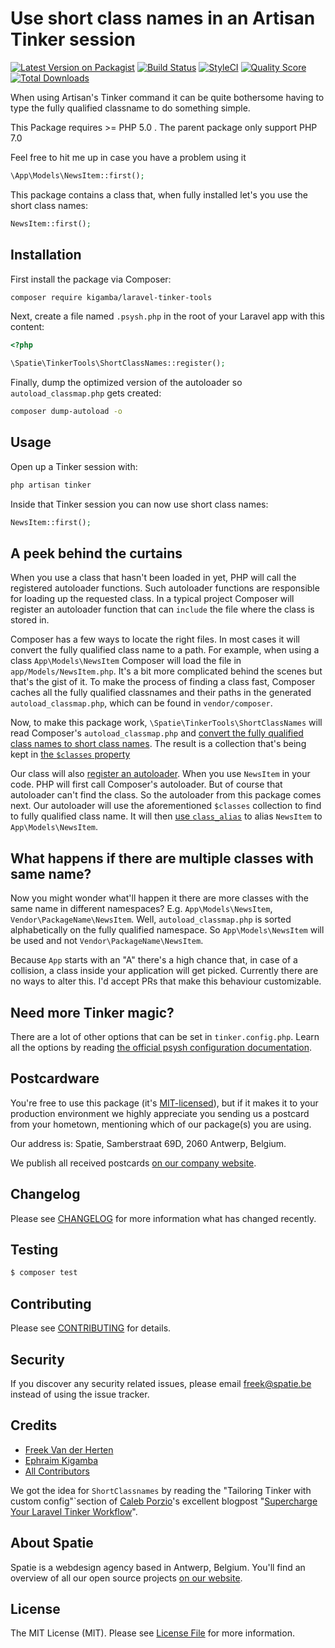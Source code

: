 # Use short class names in an Artisan Tinker session

[![Latest Version on Packagist](https://img.shields.io/packagist/v/spatie/laravel-tinker-tools.svg?style=flat-square)](https://packagist.org/packages/spatie/laravel-tinker-tools)
[![Build Status](https://img.shields.io/travis/spatie/laravel-tinker-tools/master.svg?style=flat-square)](https://travis-ci.org/spatie/laravel-tinker-tools)
[![StyleCI](https://styleci.io/repos/91980495/shield?branch=master)](https://styleci.io/repos/91980495)
[![Quality Score](https://img.shields.io/scrutinizer/g/spatie/laravel-tinker-tools.svg?style=flat-square)](https://scrutinizer-ci.com/g/spatie/laravel-tinker-tools)
[![Total Downloads](https://img.shields.io/packagist/dt/spatie/laravel-tinker-tools.svg?style=flat-square)](https://packagist.org/packages/spatie/laravel-tinker-tools)

When using Artisan's Tinker command it can be quite bothersome having to type the fully qualified classname to do something simple.

This Package requires >= PHP 5.0 . The parent package only support PHP 7.0

Feel free to hit me up in case you have a problem using it


```php
\App\Models\NewsItem::first();
```

This package contains a class that, when fully installed let's you use the short class names:

```php
NewsItem::first();
```

## Installation

First install the package via Composer:

``` bash
composer require kigamba/laravel-tinker-tools
```

Next, create a file named `.psysh.php` in the root of your Laravel app with this content:

```php
<?php

\Spatie\TinkerTools\ShortClassNames::register();
```

Finally, dump the optimized version of the autoloader so `autoload_classmap.php` gets created:

```bash
composer dump-autoload -o
```

## Usage

Open up a Tinker session with:

```bash
php artisan tinker
```

Inside that Tinker session you can now use short class names:

```php
NewsItem::first();
```

## A peek behind the curtains

When you use a class that hasn't been loaded in yet, PHP will call the registered autoloader functions. Such autoloader functions are responsible for loading up the requested class. In a typical project Composer will register an autoloader function that can `include` the file where the class is stored in.

Composer has a few ways to locate the right files. In most cases it will convert the fully qualified class name to a path. For example, when using a class `App\Models\NewsItem` Composer will load the file in `app/Models/NewsItem.php`. It's a bit more complicated behind the scenes but that's the gist of it. To make the process of finding a class fast, Composer caches all the fully qualified classnames and their paths in the generated `autoload_classmap.php`, which can be found in `vendor/composer`. 

Now, to make this package work, `\Spatie\TinkerTools\ShortClassNames` will read Composer's `autoload_classmap.php` and [convert the fully qualified class names to short class names](https://github.com/spatie/laravel-tinker-tools/blob/d3a3287/src/ShortClassNames.php#L23). The result is a collection that's being kept in [the `$classes` property](https://github.com/spatie/laravel-tinker-tools/blob/098e595/src/ShortClassNames.php#L8)

Our class will also [register an autoloader](https://github.com/spatie/laravel-tinker-tools/blob/098e595/src/ShortClassNames.php#L33). When you use `NewsItem` in your code. PHP will first call Composer's autoloader. But of course that autoloader can't find the class. So the autoloader from this package comes next. Our autoloader will use the aforementioned `$classes` collection to find to fully qualified class name. It will then [use `class_alias`](https://github.com/spatie/laravel-tinker-tools/blob/098e595/src/ShortClassNames.php#L46) to alias `NewsItem` to `App\Models\NewsItem`.

## What happens if there are multiple classes with same name?

Now you might wonder what'll happen it there are more classes with the same name in different namespaces? E.g. `App\Models\NewsItem`, `Vendor\PackageName\NewsItem`. Well, `autoload_classmap.php` is sorted alphabetically on the fully qualified namespace. So `App\Models\NewsItem` will be used and not `Vendor\PackageName\NewsItem`.

Because `App` starts with an "A" there's a high chance that, in case of a collision, a class inside your application will get picked. Currently there are no ways to alter this. I'd accept PRs that make this behaviour customizable.

## Need more Tinker magic?

There are a lot of other options that can be set in `tinker.config.php`. Learn all the options by reading [the official psysh configuration documentation](http://psysh.org/#configure).

## Postcardware

You're free to use this package (it's [MIT-licensed](LICENSE.md)), but if it makes it to your production environment we highly appreciate you sending us a postcard from your hometown, mentioning which of our package(s) you are using.

Our address is: Spatie, Samberstraat 69D, 2060 Antwerp, Belgium.

We publish all received postcards [on our company website](https://spatie.be/en/opensource/postcards).

## Changelog

Please see [CHANGELOG](CHANGELOG.md) for more information what has changed recently.

## Testing

``` bash
$ composer test
```

## Contributing

Please see [CONTRIBUTING](CONTRIBUTING.md) for details.

## Security

If you discover any security related issues, please email freek@spatie.be instead of using the issue tracker.

## Credits

- [Freek Van der Herten](https://github.com/freekmurze)
- [Ephraim Kigamba](https://github.com/Kigamba)
- [All Contributors](../../contributors)

We got the idea for `ShortClassnames` by reading the "Tailoring Tinker with custom config"`section of [Caleb Porzio](https://twitter.com/calebporzio)'s excellent blogpost "[Supercharge Your Laravel Tinker Workflow](https://blog.tighten.co/supercharge-your-laravel-tinker-workflow)".

## About Spatie

Spatie is a webdesign agency based in Antwerp, Belgium. You'll find an overview of all our open source projects [on our website](https://spatie.be/opensource).

## License

The MIT License (MIT). Please see [License File](LICENSE.md) for more information.
